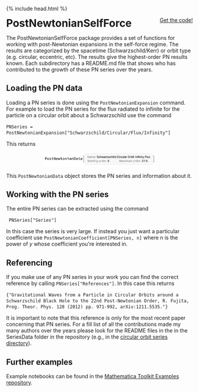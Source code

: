 {% include head.html %}

<p>
 <h1 style="display:inline">PostNewtonianSelfForce</h1> <span style="float:right;"><a href="{{ site.github.repository_url }}" class = "code_btn">Get the code!</a></span>
</p>

The PostNewtonianSelfForce package provides a set of functions for working with
post-Newtonian expansions in the self-force regime. The results are categorized
by the spacetime (Schwarzschild/Kerr) or orbit type (e.g. circular, eccentric,
etc). The results give the highest-order PN results known. Each subdirectory has
a README.md file that shows who has contributed to the growth of these PN series
over the years.

## Loading the PN data

Loading a PN series is done using the `PostNewtonianExpansion` command. For example to load the PN series for the flux radiated to infinite for the particle on a circular orbit about a Schwarzschild use the command

```
PNSeries = PostNewtonianExpansion["Schwarzschild/Circular/Flux/Infinity"]
```

This returns 

<center><img src = "PNData.png" width="60%"></center>

This `PostNewtonianData` object stores the PN series  and information about it.

## Working with the PN series

The entire PN series can be extracted using the command
```
 PNSeries["Series"]
```

In this case the series is very large. If instead you just want a particular coefficient use `PostNewtonianCoefficient[PNSeries, n]` where n is the power of $y$ whose coefficient you're interested in.


## Referencing

If you make use of any PN series in your work you can find the correct reference by calling `PNSeries["References"]`. In this case this returns

```
{"Gravitational Waves from a Particle in Circular Orbits around a 
Schwarzschild Black Hole to the 22nd Post-Newtonian Order, R. Fujita, 
Prog. Theor. Phys. 128 (2012) pp. 971-992, arXiv:1211.5535."}
```

It is important to note that this reference is only for the most recent paper concerning that PN series. For a fill list of all the contributions made my many authors over the years please look for the README files in the in the SeriesData folder in the repository (e.g., in the [circular orbit series directory](https://github.com/BlackHolePerturbationToolkit/PostNewtonianSelfForce/tree/master/SeriesData/Schwarzschild/Circular)).


## Further examples

Example notebooks can be found in the [Mathematica Toolkit Examples repository](https://github.com/BlackHolePerturbationToolkit/MathematicaToolkitExamples).